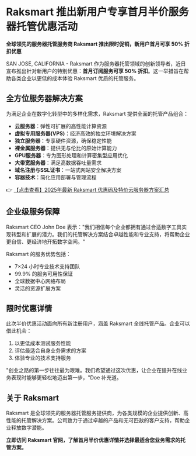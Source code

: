 # Raksmart 推出新用户专享首月半价服务器托管优惠活动

**全球领先的服务器托管服务商 Raksmart 推出限时促销，新用户首月可享 50% 折扣优惠**

SAN JOSE, CALIFORNIA - Raksmart 作为服务器托管领域的创新领导者，近日宣布推出针对新用户的特别优惠：**首月订阅服务可享 50% 折扣**。这一举措旨在帮助各类企业以更低的成本体验 Raksmart 优质的托管服务。

## 全方位服务器解决方案

为满足企业在数字化转型中的多样化需求，Raksmart 提供全面的托管产品组合：

- **云服务器**：弹性可扩展的高性能计算资源
- **虚拟专用服务器(VPS)**：经济高效的独立环境解决方案
- **独立服务器**：专享硬件资源，确保稳定性能
- **裸金属服务器**：提供无与伦比的原始计算能力
- **GPU服务器**：专为图形处理和计算密集型应用优化
- **大带宽服务器**：满足高数据吞吐量需求
- **域名注册与SSL证书**：一站式网站安全解决方案
- **容器技术**：简化应用部署与管理流程

👉 [【点击查看】2025年最新 Raksmart 优惠码及特价云服务器方案汇总](https://bit.ly/raksmart)

## 企业级服务保障

Raksmart CEO John Doe 表示："我们相信每个企业都拥有通过合适数字工具实现转型和扩展的潜力。我们的托管解决方案结合卓越性能和专业支持，将帮助企业更自信、更经济地开拓数字空间。"

Raksmart 的服务优势包括：

- 7×24 小时专业技术支持团队
- 99.9% 的服务可用性保证
- 全球数据中心网络布局
- 灵活的资源扩展方案

## 限时优惠详情

此次半价优惠活动面向所有新注册用户，涵盖 Raksmart 全线托管产品。企业可以借此机会：

1. 以更低成本测试服务性能
2. 评估最适合自身业务需求的方案
3. 体验专业的技术支持服务

"创业之路的第一步往往最为艰难。我们希望通过这次优惠，让企业在提升在线业务表现时能够更轻松地迈出第一步，"Doe 补充道。

## 关于 Raksmart

Raksmart 是全球领先的服务器托管服务提供商，为各类规模的企业提供创新、高性能的托管解决方案。公司致力于通过卓越的产品和无可匹敌的客户支持，帮助企业释放数字潜能。

**立即访问 Raksmart 官网，了解首月半价优惠详情并选择最适合您业务需求的托管方案。**